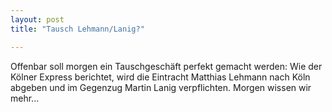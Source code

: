 ```yaml
---
layout: post
title: "Tausch Lehmann/Lanig?"

---
```


Offenbar soll morgen ein Tauschgeschäft perfekt gemacht werden: Wie der Kölner Express berichtet, wird die Eintracht Matthias Lehmann nach Köln abgeben und im Gegenzug Martin Lanig verpflichten. Morgen wissen wir mehr...


